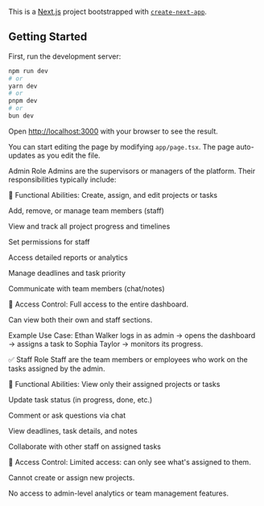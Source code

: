 This is a [Next.js](https://nextjs.org) project bootstrapped with [`create-next-app`](https://nextjs.org/docs/app/api-reference/cli/create-next-app).

## Getting Started

First, run the development server:

```bash
npm run dev
# or
yarn dev
# or
pnpm dev
# or
bun dev
```

Open [http://localhost:3000](http://localhost:3000) with your browser to see the result.

You can start editing the page by modifying `app/page.tsx`. The page auto-updates as you edit the file.

 Admin Role
Admins are the supervisors or managers of the platform. Their responsibilities typically include:

🔧 Functional Abilities:
Create, assign, and edit projects or tasks

Add, remove, or manage team members (staff)

View and track all project progress and timelines

Set permissions for staff

Access detailed reports or analytics

Manage deadlines and task priority

Communicate with team members (chat/notes)

🔐 Access Control:
Full access to the entire dashboard.

Can view both their own and staff sections.

Example Use Case:
Ethan Walker logs in as admin → opens the dashboard → assigns a task to Sophia Taylor → monitors its progress.

✅ Staff Role
Staff are the team members or employees who work on the tasks assigned by the admin.

👷 Functional Abilities:
View only their assigned projects or tasks

Update task status (in progress, done, etc.)

Comment or ask questions via chat

View deadlines, task details, and notes

Collaborate with other staff on assigned tasks

🔐 Access Control:
Limited access: can only see what's assigned to them.

Cannot create or assign new projects.

No access to admin-level analytics or team management features.